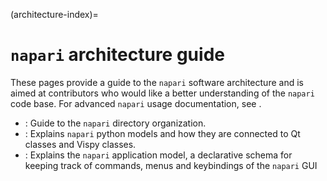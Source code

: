(architecture-index)=

# `napari` architecture guide

These pages provide a guide to the `napari` software architecture
and is aimed at contributors who would like a better understanding of the `napari`
code base. For advanced `napari` usage documentation, see [](explanations).

- [](napari-directory-organization): Guide to the `napari` directory organization.
- [](napari-model-event): Explains `napari` python models and how they are
  connected to Qt classes and Vispy classes.
- [](app-model): Explains the `napari` application model, a declarative schema for
  keeping track of commands, menus and keybindings of the `napari` GUI
